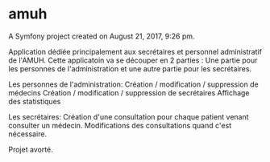 amuh
====

A Symfony project created on August 21, 2017, 9:26 pm.

Application dédiée principalement aux secrétaires et personnel administratif de l'AMUH. 
Cette applicatoin va se découper en 2 parties : Une partie pour les personnes de l'administration et une autre partie pour les secrétaires.

Les personnes de l'administration:
Création / modification / suppression de médecins
Création / modification / suppression de secrétaires
Affichage des statistiques

Les secrétaires:
Création d'une consultation pour chaque patient venant consulter un médecin.
Modifications des consultations quand c'est nécessaire.

Projet avorté.
